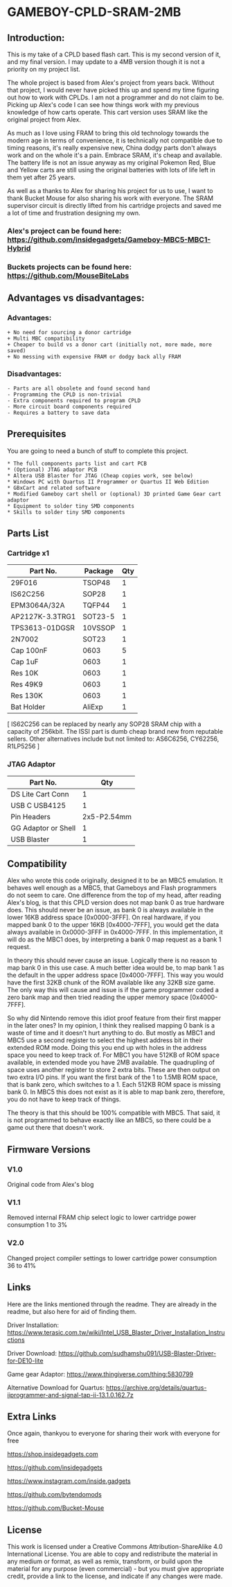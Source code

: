 # GAMEBOY-CPLD-SRAM-2MB

## Introduction:

This is my take of a CPLD based flash cart. This is my second version of it, and my final version. I may update to a 4MB version though it is not a priority on my project list.

The whole project is based from Alex's project from years back. Without that project, I would never have picked this up and spend my time figuring out how to work with CPLDs. I am not a programmer and do not claim to be. Picking up Alex's code I can see how things work with my previous knowledge of how carts operate.
This cart version uses SRAM like the original project from Alex.

As much as I love using FRAM to bring this old technology towards the modern age in terms of convenience, it is technically not compatible due to timing reasons, it's really expensive new, China dodgy parts don't always work and on the whole it's a pain.
Embrace SRAM, it's cheap and available. The battery life is not an issue anyway as my original Pokemon Red, Blue and Yellow carts are still using the original batteries with lots of life left in them yet after 25 years.

As well as a thanks to Alex for sharing his project for us to use, I want to thank Bucket Mouse for also sharing his work with everyone. The SRAM supervisor circuit is directly lifted from his cartridge projects and saved me a lot of time and frustration designing my own.

### Alex's project can be found here: https://github.com/insidegadgets/Gameboy-MBC5-MBC1-Hybrid
### Buckets projects can be found here: https://github.com/MouseBiteLabs

## Advantages vs disadvantages:

### Advantages:

	+ No need for sourcing a donor cartridge
	+ Multi MBC compatibility
	+ Cheaper to build vs a donor cart (initially not, more made, more saved)
 	+ No messing with expensive FRAM or dodgy back ally FRAM

### Disadvantages:

	- Parts are all obsolete and found second hand
	- Programming the CPLD is non-trivial
	- Extra components required to program CPLD
 	- More circuit board components required
  	- Requires a battery to save data

## Prerequisites

You are going to need a bunch of stuff to complete this project.

	* The full components parts list and cart PCB
	* (Optional) JTAG adaptor PCB
	* Altera USB Blaster for JTAG (Cheap copies work, see below)
	* Windows PC with Quartus II Programmer or Quartus II Web Edition
	* GBxCart and related software
 	* Modified Gameboy cart shell or (optional) 3D printed Game Gear cart adaptor
	* Equipment to solder tiny SMD components
 	* Skills to solder tiny SMD components

## Parts List

### Cartridge x1

| Part No. | Package | Qty |
| -------- | ------- | --- |
| 29F016 | TSOP48 | 1 |
| IS62C256 | SOP28 | 1 |
| EPM3064A/32A | TQFP44 | 1 |
| AP2127K-3.3TRG1 | SOT23-5 | 1 |
| TPS3613-01DGSR | 10VSSOP | 1 |
| 2N7002 | SOT23 | 1 |
| Cap 100nF | 0603 | 5 |
| Cap 1uF | 0603 | 1 |
| Res 10K | 0603 | 1 |
| Res 49K9 | 0603 | 1 |
| Res 130K | 0603 | 1 |
| Bat Holder | AliExp | 1 |

[ IS62C256 can be replaced by nearly any SOP28 SRAM chip with a capacity of 256kbit. The ISSI part is dumb cheap brand new from reputable sellers.
Other alternatives include but not limited to: AS6C6256, CY62256, R1LP5256 ]

### JTAG Adaptor

| Part No. | Qty |
| -------- | --- |
| DS Lite Cart Conn | 1 |
| USB C USB4125 | 1 |
| Pin Headers | 2x5-P2.54mm |
| GG Adaptor or Shell | 1 |
| USB Blaster | 1 |

## Compatibility

Alex who wrote this code originally, designed it to be an MBC5 emulation. It behaves well enough as a MBC5, that Gameboys and Flash programmers do not seem to care. One difference from the top of my head, after reading Alex's blog, is that this CPLD version does not map bank 0 as true hardware does. This should never be an issue, as bank 0 is always available in the lower 16KB address space [0x0000-3FFF]. On real hardware, if you mapped bank 0 to the upper 16KB [0x4000-7FFF], you would get the data always available in 0x0000-3FFF in 0x4000-7FFF. In this implementation, it will do as the MBC1 does, by interpreting a bank 0 map request as a bank 1 request.

In theory this should never cause an issue. Logically there is no reason to map bank 0 in this use case. A much better idea would be, to map bank 1 as the default in the upper address space [0x4000-7FFF]. This way you would have the first 32KB chunk of the ROM available like any 32KB size game. The only way this will cause and issue is if the game programmer coded a zero bank map and then tried reading the upper memory space [0x4000-7FFF].

So why did Nintendo remove this idiot proof feature from their first mapper in the later ones? In my opinion, I think they realised mapping 0 bank is a waste of time and it doesn't hurt anything to do. But mostly as MBC1 and MBC5 use a second register to select the highest address bit in their extended ROM mode. Doing this you end up with holes in the address space you need to keep track of. For MBC1 you have 512KB of ROM space available, in extended mode you have 2MB available. The quadrupling of space uses another register to store 2 extra bits. These are then output on two extra I/O pins. If you want the first bank of the 1 to 1.5MB ROM space, that is bank zero, which switches to a 1. Each 512KB ROM space is missing bank 0. In MBC5 this does not exist as it is able to map bank zero, therefore, you do not have to keep track of things.

The theory is that this should be 100% compatible with MBC5. That said, it is not programmed to behave exactly like an MBC5, so there could be a game out there that doesn't work.

## Firmware Versions

### V1.0

Original code from Alex's blog

### V1.1

Removed internal FRAM chip select logic to lower cartridge power consumption 1 to 3%

### V2.0

Changed project compiler settings to lower cartridge power consumption 36 to 41%

## Links

Here are the links mentioned through the readme. They are already in the readme, but also here for aid of finding them.

Driver Installation: https://www.terasic.com.tw/wiki/Intel_USB_Blaster_Driver_Installation_Instructions

Driver Download: https://github.com/sudhamshu091/USB-Blaster-Driver-for-DE10-lite

Game gear Adaptor: https://www.thingiverse.com/thing:5830799

Alternative Download for Quartus: https://archive.org/details/quartus-iiprogrammer-and-signal-tap-ii-13.1.0.162.7z

## Extra Links

Once again, thankyou to everyone for sharing their work with everyone for free

https://shop.insidegadgets.com

https://github.com/insidegadgets

https://www.instagram.com/inside.gadgets

https://github.com/bytendomods

https://github.com/Bucket-Mouse

## License

This work is licensed under a Creative Commons Attribution-ShareAlike 4.0 International License. You are able to copy and redistribute the material in any medium or format, as well as remix, transform, or build upon the material for any purpose (even commercial) - but you must give appropriate credit, provide a link to the license, and indicate if any changes were made.
